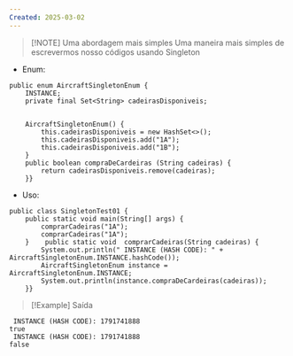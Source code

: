```yaml
---
Created: 2025-03-02
---
```


> [!NOTE] Uma abordagem mais simples
> Uma maneira mais simples de escrevermos nosso códigos usando Singleton

- Enum:
```
public enum AircraftSingletonEnum {  
    INSTANCE;  
    private final Set<String> cadeirasDisponiveis;  
  
  
    AircraftSingletonEnum() {  
        this.cadeirasDisponiveis = new HashSet<>();  
        this.cadeirasDisponiveis.add("1A");  
        this.cadeirasDisponiveis.add("1B");  
    }  
    public boolean compraDeCardeiras (String cadeiras) {  
        return cadeirasDisponiveis.remove(cadeiras);  
    }}
```


- Uso:
```
public class SingletonTest01 {  
    public static void main(String[] args) {  
        comprarCadeiras("1A");  
        comprarCadeiras("1A");  
    }    public static void  comprarCadeiras(String cadeiras) {  
        System.out.println(" INSTANCE (HASH CODE): " + AircraftSingletonEnum.INSTANCE.hashCode());  
        AircraftSingletonEnum instance = AircraftSingletonEnum.INSTANCE;  
        System.out.println(instance.compraDeCardeiras(cadeiras));  
    }}
```


> [!Example] Saída
```
 INSTANCE (HASH CODE): 1791741888
true
 INSTANCE (HASH CODE): 1791741888
false
```
